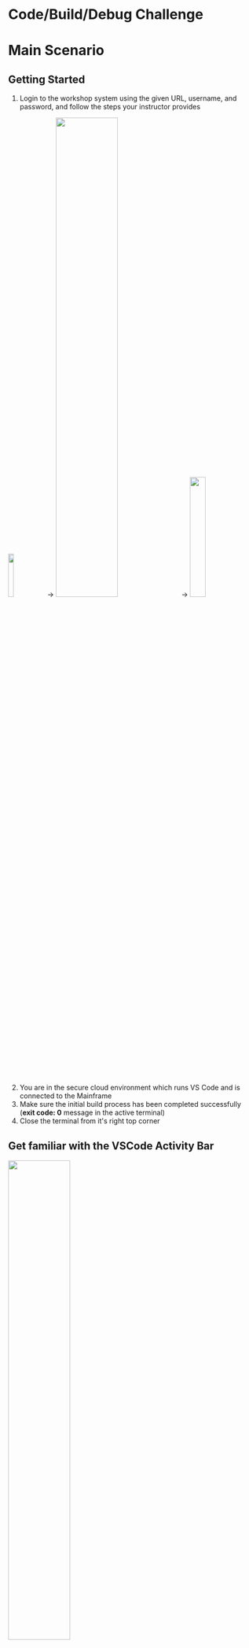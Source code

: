 # Code/Build/Debug Challenge
# Main Scenario
## Getting Started

1. Login to the workshop system using the given URL, username, and password, and follow the steps your instructor provides

<img src='images/cloudAccess.png' width='15%'> → <img src='images/workshopStage.png' width='50%'> → <img src='images/workspaceStart.png' width='25%'>

2. You are in the secure cloud environment which runs VS Code and is connected to the Mainframe
3. Make sure the initial build process has been completed successfully (**exit code: 0** message in the active terminal)
4. Close the terminal from it's right top corner

## Get familiar with the VSCode Activity Bar
<img src='images/activityBar.png' width='50%'>

## Build the DOGGOS application

1. Click on the hamburger menu (three lines) icon at the top of the sidebar
2. Select Terminal → Run Build Task 

<img src='images/image19.png' width='35%'>

3. After starting the build task, the terminal window will open, after the synchronisation and building of the application on the mainframe, you will get a success message (**exit code:0**)
4. Close the terminal from it's right top corner

## Run the DOGGOS application
1. Go to Zowe Explorer (Z icon in the VS Code Activity Bar)
2. Hover the “zosmf” item in the DATA SET section in the sidebar and click on the magnifier icon. Enter CUST0xy in the search field and hit enter. Note that CUST0xy is the mainframe user id that is shared by your instructor. 
3. Fill in the data set: CUST0xy.PUBLIC to add all data sets with this prefix to Zowe Explorer (Use your userID number instead of CUST0xy) 
4. Expand the CUST0xy.PUBLIC.JCL data set and right-click on the RUNDOG
5. Select “Submit Job” menu item, then click "Submit" from the pop-up window 
6. Click on the JOB number in the pop-up message in the right bottom corner to see the JOB output (if the notification disappears, you can hit the bell icon from the bottom-right corner to see)
7. Expand the “RUNDOG(JOBxxxxx)” and click on the RUN:OUTREP item to browse the program output (Repeat the 6th step if you cannot expand the job output)
8. Breeds not specified in the COBOL code, fall into the OTHER section in the execution report. Now, your task is to add one more breed to the program to result in printing it in this report

## Edit the DOGGOS application
Navigate back to the File Explorer Tab to see the local files
Open the DOGGOS → COBOL → DOGGOS.CBL file
Add a new dog breed by following:
1. Copy block of code (lines 59-61) (You can use CTRL+G to jump into the given line number)
2. Paste it after line 61

<img src='images/image04.png' width='65%'>

3. Change JINGO to another dog breed name (e. g. HUSKY) in the whole pasted block of code
4. For HUSKY-INDEX-VALUE change VALUE to 9
5. For OTHER-INDEX-VALUE change VALUE to 10
6. Change PIC 9(1) to PIC 9(2) for OTHER-INDEX-VALUE
7. Change OCCURS value in line 71 to 10
8. Copy block of code (lines 208-210)
9. Paste it after line 210
10. Change JINGO to the dog breed name you picked in step 3 (e. g.HUSKY) within the pasted block of code
11. Copy block of code (lines 139-142)
12. Paste it after line 143
13. Change JINGO to the dog breed name you picked in step 3 (e.g. HUSKY) within the pasted block of code
14. Use CTRL+S (or COMMAND+S) to save the changes

## Build the DOGGOS application

*(Building the application can be done by either following the initial build steps above just like following ```Hamburger Menu → Terminal → Run Build Task``` OR by following the Command Line Instructions below):*

1. Click on the hamburger menu (three lines) icon at the top of the sidebar
1. Select Terminal → New Terminal
1. Make sure the command line starts with: ```developer@ws-<"a-long-number-here">:~/doggos-gse```
1. Issue the following command to build and deploy the application to a data set: ```syncz -c "bldz"``` and hit Enter key
	(Click “Allow or Paste” if you see the pop-up window asking about copying and pasting permissions)


## Run the DOGGOS application AFTER the change is made and the build run

1. Go to Zowe Explorer (Z icon in the VS Code Activity Bar)
2. Hover the “zosmf” item in the DATA SET section in the sidebar and click on the magnifier icon. Enter CUST0xy in the search field and hit enter. Note that CUST0xy is the mainframe user id that is shared by your instructor.
3. Click on the CUST0xy.PUBLIC.INPUT data set  to edit it
4. Add the following lines with the name of the dog breed you chose in the code change
   
![Change](images/image06.png)

Please note to enter two records for HUSKY as listed in above screenshot. 

5. Use CTRL+S (or COMMAND+S) to save the changes
6. Expand the CUST0xy.PUBLIC.JCL data set and right-click on the RUNDOG
7. Select the “Submit Job” menu item, then click "Submit" from the pop-up window
8. Click on the JOB number in the pop-up message in the right bottom corner to see the JOB output (if the notification disappears, you can hit the bell icon from the bottom-right corner to see)
9. Expand the “RUNDOG(JOBxxxxx)” and click on the RUN:OUTREP item to browse the program output (Repeat the 8th step if you cannot expand the job output)

The new dog breed “HUSKY” is listed and the counter reports 11 adopted HUSKY dogs.

## Debug

1. Let’s introduce a bug in the program data 🙂 Go to the input file and change the breed from “JINGO” to “JINGA”
2. Use CTRL+S (or COMMAND+S) to save the changes
3. Rerun the application by repeating the steps in the previous section (from the 6th step)
4. Open the output file and see that the report is wrong, it now contains 0 for JINGO and 6 for the OTHER
5. Let’s debug the program
6. Go to debugger extension by clicking the play icon with a bug <img src='images/image22.png' width='4%'> shortcut: CTRL+SHIFT+D (or COMMAND+SHIFT+D)
7. We already have the debugging session preconfigured for DOGGOS app. Make sure you are using the first configuration (**non-endevor**)

<img src='images/image21.png' width='35%'>

8. Click the play button to start the debugging

<img src='images/image10.png' width='50%'>

9. You will be asked for your Mainframe password. It is the same as your  mainframe userID. Now the debugger will fetch the extended source and start the session.
10. Now where to put a breakpoint?
11. The report for JINGO breed was wrong, so let’s put a breakpoint where the value is updated. Let’s find the first place in the code by searching for JINGO with Ctrl+F (CMD+F on Mac).
12. We can see that processing for JINGO breed is handled by these variables.
13. Let’s find all instances where JINGO-BREED-NAME by right-clicking on it, and selecting Peek → Peek references. Go through the references to find where the amount is updated. It will be here around line 238 in extended source:

![Peek](images/image11.png)

14. Double-click on the 238 line in the editor window to move there.
15. Now let’s add a breakpoint after this condition to see if we get there.
Click on the left area on line 239. The red dot will appear

<img src='images/image12.png' width='65%'>

16. The value for OTHER breeds was wrong in the repo. Let’s put there a breakpoint as well
That would be on line 245

<img src='images/image13.png' width='65%'>

17. We now have 2 breakpoints (you can see them in breakpoints section in the bottom left corner):

<img src='images/image14.png' width='30%'>

18. Now let’s continue the execution by clicking the play button on the left of the debug toolbar (or F5):

<img src='images/image23.png' width='30%'>

19. We can see that while looping through the breeds the debugger skipped the breakpoint on line 239 and stopped at line 245

<img src='images/image16.png' width='65%'>

20. Let’s check the variables. Click on the INP-ADOPTED-AMOUNT variable, right-click, and “Add to watch”
21. Do the same for the INP-DOG-BREED variable on line 216 to understand which breed we are analyzing
22. You can see in your watch section the value of the variables (BTW, a quick way is just to hover over a variable name in your extended source and the value will pop up)

<img src='images/image18.png' width='40%'>

23. As you can see we have encountered a wrong breed name “JINGA”, which means that our input file is corrupted! We also never entered a section for the JINGO breed, which means we never actually encountered this breed while parsing.
24. Now we found our problem - wrong breed in the input file :)
25. Stop the debug session by clicking the stop icon from the debugging toolbar.

![Value](images/image20.png)

# Test Challenge

The activities in this test challenge are:

1. *Generate Test Coverage Report:* Running tests and generating a report to visualize code coverage.
2. *Edit a Test Case:* Modifying a specific test case to change expected outcomes and observing the results.
3. *Add a Test4z Statement to a Test File:* Inserting a Test4z statement into the test code to demonstrate how to use Test4z snippets.

## Generate Test Coverage Report

From the Cloude IDE Window, Select the HamBurger icon on the top left (three horizontal lines) and then 
Select View and Command Palette. Reference screenshot: 

<img src='images/test4z/image_command_palette.png' width='65%'>

Enter “Test4z Run All Tests with Coverage” like on the following screenshot:

<img src='images/test4z/image_command_palette_run_all_tests_cov.png' width='65%'>

This will run the tests and generate the report.

<img src='images/test4z/image_coverage_report.png' width='85%'>

The Code Coverage dashboard will be opened automatically:

<img src='images/test4z/image_report_all_files.png' width='85%'>

To see the statement-level code coverage, click on the `DOGGOS.cbl` file in the report:

<img src='images/test4z/image_statement_level_coverage.png' width='85%'>

## Edit a Test Case

Open the [`TDOGGOS.cbl`](DOGGOS/COBTEST/TDOGGOS.cbl#L266) file under `DOGGOS`/`COBTEST` folder and edit the test case.

Find `MOVE 008 TO EXPECTED_ADOPTIONS(1).` and change it to `MOVE 009 TO EXPECTED_ADOPTIONS(1).`.

Code after change:

<pre>
       DEFINE_EXPECTED_DATA.
           MOVE <b>009</b> TO EXPECTED_ADOPTIONS(1).
           MOVE 000 TO EXPECTED_ADOPTIONS(2).
</pre>

From the command line, run the `t4z` command.

Expected output:

```
 FAIL  DOGGOS/COBTEST/TDOGGOS.cbl
  ✓ DOGGOS simple run (123 ms)
  ✕ DOGGOS validate accumulator (436 ms)
      Assertion error: Invalid accumulator value
      SYSOUT:
      THIS PROGRAM WILL CALCULATE AMOUNT OF ADOPTED DOGGOS PER SOME PERIODS OF TIME
      TODAY IS :2024
      Mismatch for index 0000000001
      Actual 008
      Expected 009
  ✓ DOGGOS force open error (141 ms)
  ✓ DOGGOS force read error (570 ms)

Tests Suites: 1 failed, 1 total
Tests:        1 failed, 3 passed, 4 total
Time:         1 s
```

You will observe that the test run is a failure. The actual value is `008` but we have the expected value to be `009`.

Before continuing, revert the change back to:
<pre>
           MOVE <b>008</b> TO EXPECTED_ADOPTIONS(1).
</pre>

## Add a Test4z Statement to the Test File

Open the [`TDOGGOS.cbl`](DOGGOS/COBTEST/TDOGGOS.cbl#L136) file under `DOGGOS`/`COBTEST` folder and edit the test case.

Find `Implementation for TEST1`. That will get you to this code:

<pre>
      ********************************************************
      * Implementation for TEST1
      ********************************************************
           ENTRY 'TEST1'
           <small><i>(Place your cursor here)</i></small>
      *    Mock all external resources
           PERFORM MOCK_ADOPTS_FILE
</pre>

Add a new line after `ENTRY 'TEST1'`.
Move the cursor the start of Area B (column 12) and type `t4z me`.
The IntelliSense will offer you possible code completions using the Test4z snippets as you can see in the screenshot:

<img src='images/test4z/image_test1.png' width='65%'>

Select “t4z Message write”.

This will fill in the code for you:

<img src='images/test4z/image_code_snippet.png' width='65%'>

Replace `'Your Message'` with `'Hello Test4z!'` and save the file with code like that:

<pre>
           ENTRY 'TEST1'
           move low-values to I_Message in ZWS_Message
           move '<b>Hello Test4z!</b>' to messageText in ZWS_Message
           call ZTESTUT using ZWS_Message
</pre>

From the command line, run `t4z`. The expected output is:

<pre>
❯ t4z

 PASS  DOGGOS/COBTEST/TDOGGOS.cbl
  ✓ DOGGOS simple run (110 ms)
      <b>Hello Test4z!</b>
  ✓ DOGGOS validate accumulator (500 ms)
  ✓ DOGGOS force open error (410 ms)
  ✓ DOGGOS force read error (680 ms)

Tests Suites: 1 passed, 1 total
Tests:        4 passed, 4 total
Time:         2 s
</pre>

## Summary

This demo scenario demonstrates how to generate a test coverage report, edit a test case, and add Test4z statements to a test file.
